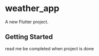 # weather_app

A new Flutter project.

## Getting Started

read me be completed when project is done
